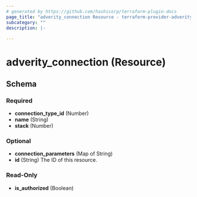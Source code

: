 ```yaml
---
# generated by https://github.com/hashicorp/terraform-plugin-docs
page_title: "adverity_connection Resource - terraform-provider-adverity"
subcategory: ""
description: |-
  
---
```


# adverity_connection (Resource)





<!-- schema generated by tfplugindocs -->
## Schema

### Required

- **connection_type_id** (Number)
- **name** (String)
- **stack** (Number)

### Optional

- **connection_parameters** (Map of String)
- **id** (String) The ID of this resource.

### Read-Only

- **is_authorized** (Boolean)


